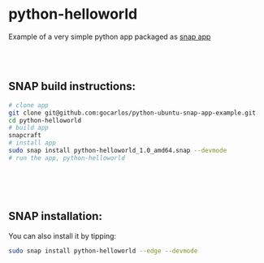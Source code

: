 # python-helloworld

Example of a very simple python app packaged as [snap app](https://snapcraft.io)

<br><br>
## SNAP build instructions:

```bash
# clone app
git clone git@github.com:gocarlos/python-ubuntu-snap-app-example.git
cd python-helloworld
# build app
snapcraft
# install app
sudo snap install python-helloworld_1.0_amd64.snap --devmode
# run the app, python-helloworld
```
<br><br><br>

## SNAP installation:
You can also install it by tipping:

```bash
sudo snap install python-helloworld --edge --devmode
```

<br>
<br>
<br>
<br>
<br>
<br>

